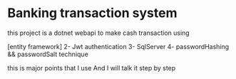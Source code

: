 <h1>Banking transaction system </h1>
this project is a dotnet webapi to make cash transaction using

[entity framework]
2- Jwt authentication
3- SqlServer
4- passwordHashing && passwordSalt technique

this is major points that I use
And I will talk it step by step

